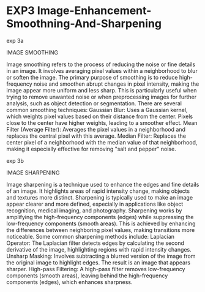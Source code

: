 # EXP3 Image-Enhancement-Smoothning-And-Sharpening

exp 3a

IMAGE SMOOTHING

Image smoothing refers to the process of reducing the noise or fine details in an image. It involves averaging pixel values within a neighborhood to blur or soften the image. The primary purpose of smoothing is to reduce high-frequency noise and smoothen abrupt changes in pixel intensity, making the image appear more uniform and less sharp. This is particularly useful when trying to remove unwanted noise or when preprocessing images for further analysis, such as object detection or segmentation.
There are several common smoothing techniques:
Gaussian Blur: Uses a Gaussian kernel, which weights pixel values based on their distance from the center. Pixels close to the center have higher weights, leading to a smoother effect.
Mean Filter (Average Filter): Averages the pixel values in a neighborhood and replaces the central pixel with this average.
Median Filter: Replaces the center pixel of a neighborhood with the median value of that neighborhood, making it especially effective for removing "salt and pepper" noise.

exp 3b

IMAGE SHARPENING

Image sharpening is a technique used to enhance the edges and fine details of an image. It highlights areas of rapid intensity change, making objects and textures more distinct. Sharpening is typically used to make an image appear clearer and more defined, especially in applications like object recognition, medical imaging, and photography.
Sharpening works by amplifying the high-frequency components (edges) while suppressing the low-frequency components (smooth areas). This is achieved by enhancing the differences between neighboring pixel values, making transitions more noticeable.
Some common sharpening methods include:
Laplacian Operator: The Laplacian filter detects edges by calculating the second derivative of the image, highlighting regions with rapid intensity changes.
Unsharp Masking: Involves subtracting a blurred version of the image from the original image to highlight edges. The result is an image that appears sharper.
High-pass Filtering: A high-pass filter removes low-frequency components (smooth areas), leaving behind the high-frequency components (edges), which enhances sharpness.
